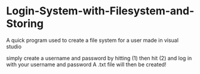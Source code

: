 # Login-System-with-Filesystem-and-Storing
A quick program used to create a file system for a user made in visual studio

simply create a username and password by hitting (1)
then hit (2) and log in with your username and password
A .txt file will then be created!

